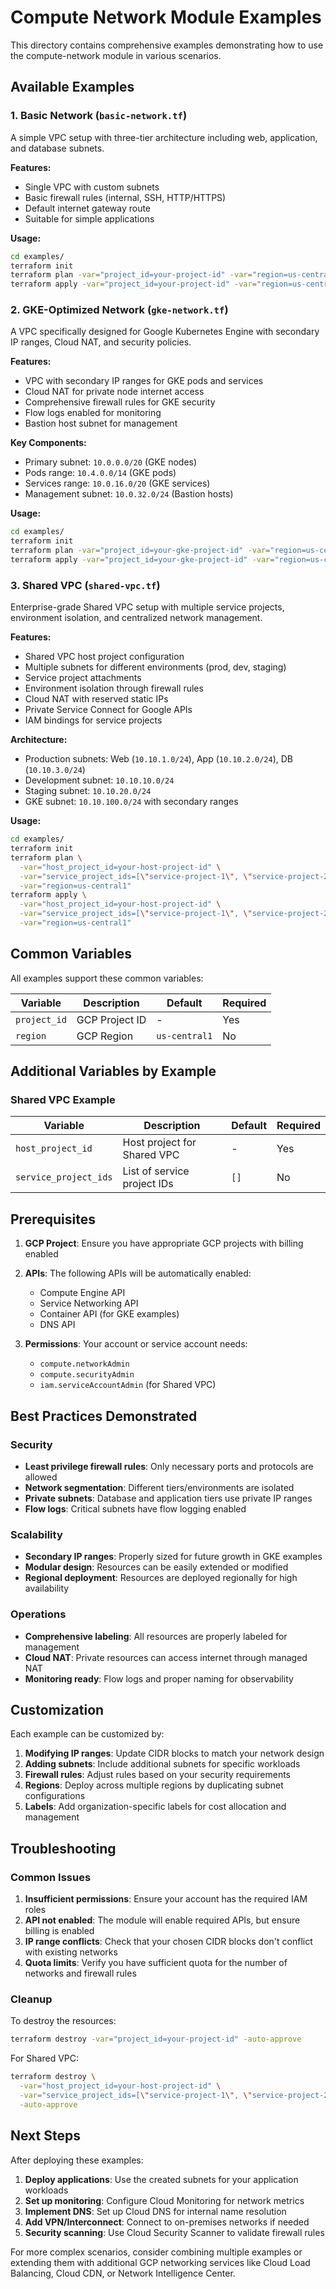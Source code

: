 # Compute Network Module Examples

This directory contains comprehensive examples demonstrating how to use the compute-network module in various scenarios.

## Available Examples

### 1. Basic Network (`basic-network.tf`)

A simple VPC setup with three-tier architecture including web, application, and database subnets.

**Features:**
- Single VPC with custom subnets
- Basic firewall rules (internal, SSH, HTTP/HTTPS)
- Default internet gateway route
- Suitable for simple applications

**Usage:**
```bash
cd examples/
terraform init
terraform plan -var="project_id=your-project-id" -var="region=us-central1"
terraform apply -var="project_id=your-project-id" -var="region=us-central1"
```

### 2. GKE-Optimized Network (`gke-network.tf`)

A VPC specifically designed for Google Kubernetes Engine with secondary IP ranges, Cloud NAT, and security policies.

**Features:**
- VPC with secondary IP ranges for GKE pods and services
- Cloud NAT for private node internet access
- Comprehensive firewall rules for GKE security
- Flow logs enabled for monitoring
- Bastion host subnet for management

**Key Components:**
- Primary subnet: `10.0.0.0/20` (GKE nodes)
- Pods range: `10.4.0.0/14` (GKE pods)
- Services range: `10.0.16.0/20` (GKE services)
- Management subnet: `10.0.32.0/24` (Bastion hosts)

**Usage:**
```bash
cd examples/
terraform init
terraform plan -var="project_id=your-gke-project-id" -var="region=us-central1"
terraform apply -var="project_id=your-gke-project-id" -var="region=us-central1"
```

### 3. Shared VPC (`shared-vpc.tf`)

Enterprise-grade Shared VPC setup with multiple service projects, environment isolation, and centralized network management.

**Features:**
- Shared VPC host project configuration
- Multiple subnets for different environments (prod, dev, staging)
- Service project attachments
- Environment isolation through firewall rules
- Cloud NAT with reserved static IPs
- Private Service Connect for Google APIs
- IAM bindings for service projects

**Architecture:**
- Production subnets: Web (`10.10.1.0/24`), App (`10.10.2.0/24`), DB (`10.10.3.0/24`)
- Development subnet: `10.10.10.0/24`
- Staging subnet: `10.10.20.0/24`
- GKE subnet: `10.10.100.0/24` with secondary ranges

**Usage:**
```bash
cd examples/
terraform init
terraform plan \
  -var="host_project_id=your-host-project-id" \
  -var="service_project_ids=[\"service-project-1\", \"service-project-2\"]" \
  -var="region=us-central1"
terraform apply \
  -var="host_project_id=your-host-project-id" \
  -var="service_project_ids=[\"service-project-1\", \"service-project-2\"]" \
  -var="region=us-central1"
```

## Common Variables

All examples support these common variables:

| Variable | Description | Default | Required |
|----------|-------------|---------|----------|
| `project_id` | GCP Project ID | - | Yes |
| `region` | GCP Region | `us-central1` | No |

## Additional Variables by Example

### Shared VPC Example
| Variable | Description | Default | Required |
|----------|-------------|---------|----------|
| `host_project_id` | Host project for Shared VPC | - | Yes |
| `service_project_ids` | List of service project IDs | `[]` | No |

## Prerequisites

1. **GCP Project**: Ensure you have appropriate GCP projects with billing enabled
2. **APIs**: The following APIs will be automatically enabled:
   - Compute Engine API
   - Service Networking API
   - Container API (for GKE examples)
   - DNS API

3. **Permissions**: Your account or service account needs:
   - `compute.networkAdmin`
   - `compute.securityAdmin` 
   - `iam.serviceAccountAdmin` (for Shared VPC)

## Best Practices Demonstrated

### Security
- **Least privilege firewall rules**: Only necessary ports and protocols are allowed
- **Network segmentation**: Different tiers/environments are isolated
- **Private subnets**: Database and application tiers use private IP ranges
- **Flow logs**: Critical subnets have flow logging enabled

### Scalability
- **Secondary IP ranges**: Properly sized for future growth in GKE examples
- **Modular design**: Resources can be easily extended or modified
- **Regional deployment**: Resources are deployed regionally for high availability

### Operations
- **Comprehensive labeling**: All resources are properly labeled for management
- **Cloud NAT**: Private resources can access internet through managed NAT
- **Monitoring ready**: Flow logs and proper naming for observability

## Customization

Each example can be customized by:

1. **Modifying IP ranges**: Update CIDR blocks to match your network design
2. **Adding subnets**: Include additional subnets for specific workloads  
3. **Firewall rules**: Adjust rules based on your security requirements
4. **Regions**: Deploy across multiple regions by duplicating subnet configurations
5. **Labels**: Add organization-specific labels for cost allocation and management

## Troubleshooting

### Common Issues

1. **Insufficient permissions**: Ensure your account has the required IAM roles
2. **API not enabled**: The module will enable required APIs, but ensure billing is enabled
3. **IP range conflicts**: Check that your chosen CIDR blocks don't conflict with existing networks
4. **Quota limits**: Verify you have sufficient quota for the number of networks and firewall rules

### Cleanup

To destroy the resources:

```bash
terraform destroy -var="project_id=your-project-id" -auto-approve
```

For Shared VPC:
```bash
terraform destroy \
  -var="host_project_id=your-host-project-id" \
  -var="service_project_ids=[\"service-project-1\", \"service-project-2\"]" \
  -auto-approve
```

## Next Steps

After deploying these examples:

1. **Deploy applications**: Use the created subnets for your application workloads
2. **Set up monitoring**: Configure Cloud Monitoring for network metrics
3. **Implement DNS**: Set up Cloud DNS for internal name resolution
4. **Add VPN/Interconnect**: Connect to on-premises networks if needed
5. **Security scanning**: Use Cloud Security Scanner to validate firewall rules

For more complex scenarios, consider combining multiple examples or extending them with additional GCP networking services like Cloud Load Balancing, Cloud CDN, or Network Intelligence Center.
